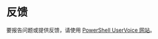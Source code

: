 # 反馈
要报告问题或提供反馈，请使用 [PowerShell UserVoice 网站](http://windowsserver.uservoice.com/forums/301869-powershell)。


<!--HONumber=Aug16_HO3-->



